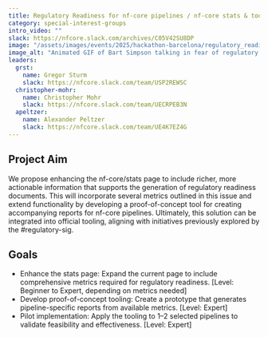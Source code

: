 ```yaml
---
title: Regulatory Readiness for nf-core pipelines / nf-core stats & tooling
category: special-interest-groups
intro_video: ""
slack: https://nfcore.slack.com/archives/C05V42SU8DP
image: "/assets/images/events/2025/hackathon-barcelona/regulatory_readiness.gif"
image_alt: "Animated GIF of Bart Simpson talking in fear of regulatory requirements."
leaders:
  grst:
    name: Gregor Sturm
    slack: https://nfcore.slack.com/team/USP2REWSC
  christopher-mohr:
    name: Christopher Mohr
    slack: https://nfcore.slack.com/team/UECRPEB3N
  apeltzer:
    name: Alexander Peltzer
    slack: https://nfcore.slack.com/team/UE4K7EZ4G
---
```


## Project Aim

We propose enhancing the nf-core/stats page to include richer, more actionable information that supports the generation of regulatory readiness documents. This will incorporate several metrics outlined in this issue and extend functionality by developing a proof-of-concept tool for creating accompanying reports for nf-core pipelines. Ultimately, this solution can be integrated into official tooling, aligning with initiatives previously explored by the #regulatory-sig.

## Goals

- Enhance the stats page: Expand the current page to include comprehensive metrics required for regulatory readiness. [Level: Beginner to Expert, depending on metrics needed]
- Develop proof-of-concept tooling: Create a prototype that generates pipeline-specific reports from available metrics. [Level: Expert]
- Pilot implementation: Apply the tooling to 1–2 selected pipelines to validate feasibility and effectiveness. [Level: Expert]

